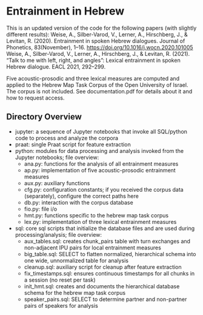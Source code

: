 # Entrainment in Hebrew

This is an updated version of the code for the following papers (with slightly different results):
Weise, A., Silber-Varod, V., Lerner, A., Hirschberg, J., & Levitan, R. (2020). Entrainment in spoken Hebrew dialogues. Journal of Phonetics, 83(November), 1–16. https://doi.org/10.1016/j.wocn.2020.101005
Weise, A., Silber-Varod, V., Lerner, A., Hirschberg, J., & Levitan, R. (2021). “Talk to me with left, right, and angles”: Lexical entrainment in spoken Hebrew dialogue. EACL 2021, 292–299.

Five acoustic-prosodic and three lexical measures are computed and applied to the Hebrew Map Task Corpus of the Open University of Israel. The corpus is not included. See documentation.pdf for details about it and how to request access.

## Directory Overview

<ul>
    <li>jupyter: a sequence of Jupyter notebooks that invoke all SQL/python code to process and analyze the corpora</li>
    <li>praat: single Praat script for feature extraction</li>
    <li>python: modules for data processing and analysis invoked from the Jupyter notebooks; file overview:
        <ul>
            <li>ana.py: functions for the analysis of all entrainment measures</li>
            <li>ap.py: implementation of five acoustic-prosodic entrainment measures</li>
            <li>aux.py: auxiliary functions</li>
            <li>cfg.py: configuration constants; if you received the corpus data (separately), configure the correct paths here</li>
            <li>db.py: interaction with the corpus database</li>
            <li>fio.py: file i/o</li>
            <li>hmt.py: functions specific to the hebrew map task corpus</li>
            <li>lex.py: implementation of three lexical entrainment measures</li>
        </ul>
    </li>
    <li>sql: core sql scripts that initialize the database files and are used during processing/analysis; file overview:
        <ul>
            <li>aux_tables.sql: creates chunk_pairs table with turn exchanges and non-adjacent IPU pairs for local entrainment measures</li>
            <li>big_table.sql: SELECT to flatten normalized, hierarchical schema into one wide, unnormalized table for analysis</li>
            <li>cleanup.sql: auxiliary script for cleanup after feature extraction</li>
            <li>fix_timestamps.sql: ensures continuous timestamps for all chunks in a session (no reset per task)</li>
            <li>init_hmt.sql: creates and documents the hierarchical database schema for the hebrew map task corpus</li>
            <li>speaker_pairs.sql: SELECT to determine partner and non-partner pairs of speakers for analysis</li>
        </ul>
    </li>
</ul>
